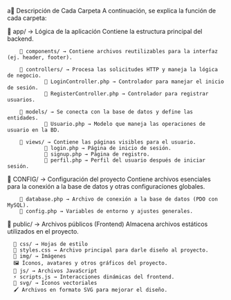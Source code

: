 a📂 Descripción de Cada Carpeta
A continuación, se explica la función de cada carpeta:

📁 app/ → Lógica de la aplicación
Contiene la estructura principal del backend.

        📂 components/ → Contiene archivos reutilizables para la interfaz (ej. header, footer).

        📂 controllers/ → Procesa las solicitudes HTTP y maneja la lógica de negocio.
                📄 LoginController.php → Controlador para manejar el inicio de sesión.
                📄 RegisterController.php → Controlador para registrar usuarios.

        📂 models/ → Se conecta con la base de datos y define las entidades.
                📄 Usuario.php → Modelo que maneja las operaciones de usuario en la BD.

        📂 views/ → Contiene las páginas visibles para el usuario.
                📄 login.php → Página de inicio de sesión.
                📄 signup.php → Página de registro.
                📄 perfil.php → Perfil del usuario después de iniciar sesión.

📁 CONFIG/ → Configuración del proyecto
Contiene archivos esenciales para la conexión a la base de datos y otras configuraciones globales.

        📄 database.php → Archivo de conexión a la base de datos (PDO con MySQL).
        📄 config.php → Variables de entorno y ajustes generales.

📁 public/ → Archivos públicos (Frontend)
Almacena archivos estáticos utilizados en el proyecto.

      📂 css/ → Hojas de estilo
      🎨 styles.css → Archivo principal para darle diseño al proyecto.
      📂 img/ → Imágenes
      🖼 Íconos, avatares y otros gráficos del proyecto.
      📂 js/ → Archivos JavaScript
      ⚡ scripts.js → Interacciones dinámicas del frontend.
      📂 svg/ → Íconos vectoriales
      🖌 Archivos en formato SVG para mejorar el diseño.


